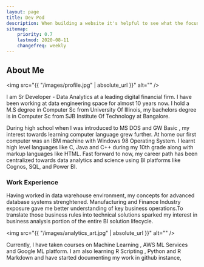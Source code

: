```yaml
---
layout: page
title: Dev Pod
description: When building a website it's helpful to see what the focus of your site is. This page is an example of how to show a website's focus.
sitemap:
    priority: 0.7
    lastmod: 2020-08-11
    changefreq: weekly
---
```

## About Me

<span class="image left"><img src="{{ "/images/profile.jpg" | absolute_url }}" alt="" /></span>

I am Sr Developer - Data Analytics at a leading digital financial firm. I have been working at data engineering space for almost 10 years now. I hold a M.S degree in Computer Sc from University Of Illinois, my bachelors degree is  in Computer Sc from SJB Institute Of Technology at Bangalore.

During high school when I was introduced to MS DOS and GW Basic , my interest towards learning computer language grew further. At home our first computer was an IBM machine with Windows 98 Operating System. I learnt high level languages like C, Java and C++ during my 10th grade along with markup languages like HTML. Fast forward to now, my career path has been centralized towards data analytics and science using BI platforms like Cognos, SQL, and Power BI. 

### Work Experience
<div class="box">
  <p>
  Having worked in data warehouse environment, my concepts for advanced database systems strenghtened. Manufacturing and Finance Industry exposure gave me better understanding of key business operations.To translate those business rules into technical solutions sparked my interest in business analysis portion of the entire BI solution lifecycle.
  </p>
</div>

<span class="image left"><img src="{{ "/images/analytics_art.jpg" | absolute_url }}" alt="" /></span>

Currently, I have taken courses on Machine Learning , AWS ML Services and Google ML platform. I am also learning R Scripting , Python and R Markdown and have started documenting my work in github instance, 
